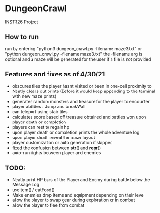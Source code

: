 # DungeonCrawl
INST326 Project
## How to run
run by entering "python3 dungeon_crawl.py -filename maze3.txt"
or "python dungeon_crawl.py -filename maze3.txt"
the -filename arg is optional and a maze will be generated for the user if a file is not provided

## Features and fixes as of 4/30/21
  - obscures tiles the player hasnt visited or been in one-cell proximity to
  - Neatly clears out prints (Before it would keep appending to the terminal with new maze prints)
  - generates random monsters and treasure for the player to encounter
  - player abilities : Jump and breakWall
  - can teleport using stair tiles
  - calculates score based off treasure obtained and battles won upon player death or completion 
  - players can rest to regain hp
  - upon player death or completion prints the whole adventure log
  - upon player death reveal the maze layout
  - player customization or auto generation if skipped
  - fixed the confusion between __str__() and __repr__()
  - auto-run fights between player and enemies

## TODO:
  - Neatly print HP bars of the Player and Enemy during battle below the Message Log
  - useItem() / eatFood()
  - Make enemies drop items and equipment depending on their level
  - allow the player to swap gear during exploration or in combat
  - allow the player to flee from combat
